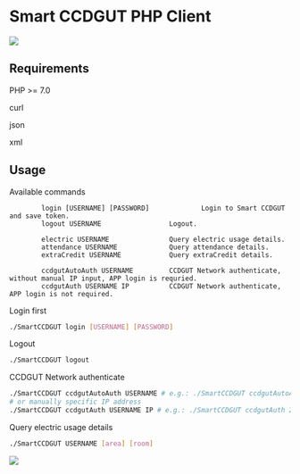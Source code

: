 # Smart CCDGUT PHP Client
![](https://zhensheng.im/wp-content/uploads/2018/11/SmartCCDGUTPHPClient.png)
## Requirements
PHP >= 7.0

curl

json

xml

## Usage
Available commands
```
        login [USERNAME] [PASSWORD]             Login to Smart CCDGUT and save token.
        logout USERNAME                 Logout.

        electric USERNAME               Query electric usage details.
        attendance USERNAME             Query attendance details.
        extraCredit USERNAME            Query extraCredit details.
        
        ccdgutAutoAuth USERNAME         CCDGUT Network authenticate, without manual IP input, APP login is requried.
        ccdgutAuth USERNAME IP          CCDGUT Network authenticate, APP login is not required.
```

Login first
```bash
./SmartCCDGUT login [USERNAME] [PASSWORD]
```

Logout
```bash
./SmartCCDGUT logout
```

CCDGUT Network authenticate
```bash
./SmartCCDGUT ccdgutAutoAuth USERNAME # e.g.: ./SmartCCDGUT ccdgutAutoAuth 201535000000
# or manually specific IP address
./SmartCCDGUT ccdgutAuth USERNAME IP # e.g.: ./SmartCCDGUT ccdgutAuth 201535000000 10.20.0.0
```

Query electric usage details
```bash
./SmartCCDGUT USERNAME [area] [room]
```
![](https://zhensheng.im/wp-content/uploads/2018/11/SmartCCDGUTPHPClient-SelectArea.png)